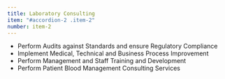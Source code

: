 ```yaml
---
title: Laboratory Consulting
item: "#accordion-2 .item-2"
number: item-2
---
```


* Perform Audits against Standards and ensure Regulatory Compliance
* Implement Medical, Technical and Business Process Improvement
* Perform Management and Staff Training and Development
* Perform Patient Blood Management Consulting Services

